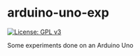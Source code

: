 # arduino-uno-exp

[![License: GPL v3](https://img.shields.io/badge/License-GPL%20v3-blue.svg)](https://www.gnu.org/licenses/gpl-3.0)

Some experiments done on an Arduino Uno
